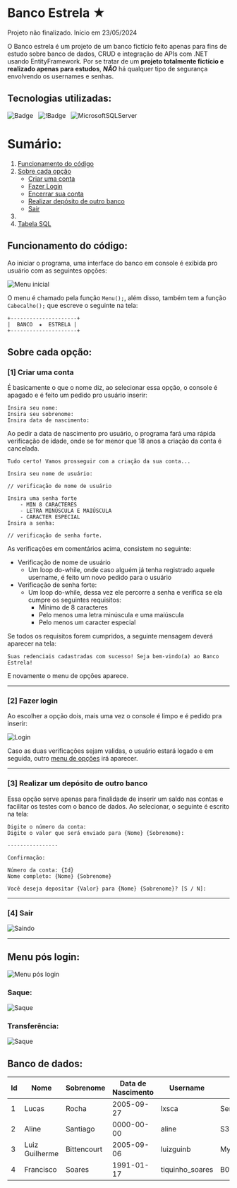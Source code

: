 # Banco Estrela ★

Projeto não finalizado.
Início em 23/05/2024

O Banco estrela é um projeto de um banco fictício feito apenas para fins de estudo sobre banco de dados, CRUD e integração de APIs com .NET usando EntityFramework. Por se tratar de um **projeto totalmente fictício e realizado apenas para estudos**, ***NÃO*** há qualquer tipo de segurança envolvendo os usernames e senhas.

## Tecnologias utilizadas:

![Badge](https://img.shields.io/badge/C%23-blue?style=for-the-badge&logo=csharp&logoColor=white) &nbsp; ![!Badge](https://img.shields.io/badge/.NET-blueviolet?style=for-the-badge&logo=dotnet&logoColor=white) &nbsp; ![MicrosoftSQLServer](https://img.shields.io/badge/Microsoft%20SQL%20Server-CC2927?style=for-the-badge&logo=microsoft%20sql%20server&logoColor=white) &nbsp;

# Sumário:

1. [Funcionamento do código](#funcionamento-do-código)
1. [Sobre cada opção](#sobre-cada-opção)
    - [Criar uma conta](#1-criar-uma-conta)
    - [Fazer Login](#2-fazer-login)
    - [Encerrar sua conta](#3-encerrar-sua-conta)
    - [Realizar depósito de outro banco](#4-realizar-um-depósito-de-outro-banco)
    - [Sair](#5-sair)
1. []()
1. [Tabela SQL](#tabela)


## Funcionamento do código:

Ao iniciar o programa, uma interface do banco em console é exibida pro usuário com as seguintes opções:

![Menu inicial](Imagens/menu-inicial.png)

O menu é chamado pela função `Menu();`, além disso, também tem a função `Cabecalho();` que escreve o seguinte na tela:

```
+---------------------+
|  BANCO  ★  ESTRELA |
+---------------------+
```

## Sobre cada opção:
### [1] Criar uma conta

É basicamente o que o nome diz, ao selecionar essa opção, o console é apagado e é feito um pedido pro usuário inserir:

```
Insira seu nome:
Insira seu sobrenome:
Insira data de nascimento:
```

Ao pedir a data de nascimento pro usuário, o programa fará uma rápida verificação de idade, onde se for menor que 18 anos a criação da conta é cancelada.

```
Tudo certo! Vamos prosseguir com a criação da sua conta...

Insira seu nome de usuário:

// verificação de nome de usuário

Insira uma senha forte
    - MIN 8 CARACTERES
    - LETRA MINÚSCULA E MAIÚSCULA
    - CARACTER ESPECIAL
Insira a senha: 

// verificação de senha forte.
```

As verificações em comentários acima, consistem no seguinte: 

- Verificação de nome de usuário
    - Um loop do-while, onde caso alguém já tenha registrado aquele username, é feito um novo pedido para o usuário
- Verificação de senha forte:
    - Um loop do-while, dessa vez ele percorre a senha e verifica se ela cumpre os seguintes requisitos:
        - Mínimo de 8 caracteres
        - Pelo menos uma letra minúscula e uma maiúscula
        - Pelo menos um caracter especial

Se todos os requisitos forem cumpridos, a seguinte mensagem deverá aparecer na tela:

```
Suas redenciais cadastradas com sucesso! Seja bem-vindo(a) ao Banco Estrela!
```

E novamente o menu de opções aparece.

---

### [2] Fazer login

Ao escolher a opção dois, mais uma vez o console é limpo e é pedido pra inserir:

![Login](Imagens/login.png)

Caso as duas verificações sejam validas, o usuário estará logado e em seguida, outro [menu de opções](#menu-pós-login) irá aparecer.

---

### [3] Realizar um depósito de outro banco

Essa opção serve apenas para finalidade de inserir um saldo nas contas e facilitar os testes com o banco de dados. Ao selecionar, o seguinte é escrito na tela:

```
Digite o número da conta:
Digite o valor que será enviado para {Nome} {Sobrenome}: 

----------------

Confirmação:

Número da conta: {Id}
Nome completo: {Nome} {Sobrenome}

Você deseja depositar {Valor} para {Nome} {Sobrenome}? [S / N]: 

```

---

### [4] Sair

![Saindo](Imagens/saindo.png)

---

## Menu pós login:

![Menu pós login](Imagens/menu-pos-login.png)

### Saque:

![Saque](Imagens/realizando-saque.png)

### Transferência:

![Saque](Imagens/realizando-transferencia.png)

## Banco de dados:

| Id | Nome | Sobrenome | Data de Nascimento |     Username  |    Senha     |  Saldo  |
| -- | -------- | ----- | ------------------ |   ----------- | ------------ |  -----  |
| 1  | Lucas    | Rocha | 2005-09-27         |   lxsca       | SenhaF0rte!  | 35000,00 | 
| 2  | Aline    | Santiago | 0000-00-00      | aline         | S3Nha@Forte  | 4400,00 |
| 3  | Luiz Guilherme |	Bittencourt | 2005-09-06  | luizguinb | MyStr0ngPassword(!) | 3378.07    |
| 4  | Francisco |	Soares | 1991-01-17 | tiquinho_soares | B0t@fogo | 0,00 |